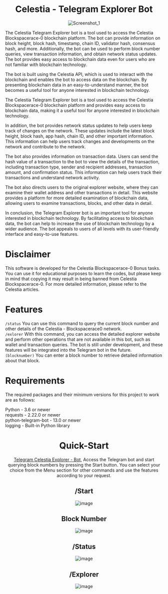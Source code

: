 <div align=center><h1> Celestia - Telegram Explorer Bot </h1>

![Screenshot_1](https://user-images.githubusercontent.com/76253089/235996332-37d7d3c6-6081-4ef6-9f93-67247cdeb865.png)

</div>

The Celestia Telegram Explorer bot is a tool used to access the Celestia Blockspacerace-0 blockchain platform. The bot can provide information on block height, block hash, timestamp, chain ID, validator hash, consensus hash, and more. Additionally, the bot can be used to perform block number queries, view transaction information, and obtain network status updates. The bot provides easy access to blockchain data even for users who are not familiar with blockchain technology.

The bot is built using the Celestia API, which is used to interact with the blockchain and enables the bot to access data on the blockchain. By presenting blockchain data in an easy-to-understand manner, the bot becomes a useful tool for anyone interested in blockchain technology.

The Celestia Telegram Explorer bot is a tool used to access the Celestia Blockspacerace-0 blockchain platform and provides easy access to blockchain data, making it a useful tool for anyone interested in blockchain technology.

In addition, the bot provides network status updates to help users keep track of changes on the network. These updates include the latest block height, block hash, app hash, chain ID, and other important information. This information can help users track changes and developments on the network and contribute to the network.

The bot also provides information on transaction data. Users can send the hash value of a transaction to the bot to view the details of the transaction, including transaction type, sender and recipient addresses, transaction amount, and confirmation status. This information can help users track their transactions and understand network activity.

The bot also directs users to the original explorer website, where they can examine their wallet address and other transactions in detail. This website provides a platform for more detailed examination of blockchain data, allowing users to examine transactions, blocks, and other data in detail.

In conclusion, the Telegram Explorer bot is an important tool for anyone interested in blockchain technology. By facilitating access to blockchain data, the bot can help to increase the use of blockchain technology by a wider audience. The bot appeals to users of all levels with its user-friendly interface and easy-to-use features.

# Disclaimer

This software is developed for the Celestia Blockspacerace-0 Bonus tasks. You can use it for educational purposes to learn the codes, but please keep in mind that copying it may result in being banned from Celestia Blockspacerace-0. For more detailed information, please refer to the Celestia articles.

# Features

``/status`` You can use this command to query the current block number and other details of the Celestia - Blockspacerace0 network. <br>
``/exlorer`` With this command, you can access the detailed explorer website and perform other operations that are not available in this bot, such as wallet and transaction queries. The bot is still under development, and these features will be integrated into the Telegram bot in the future. <br>
``(blocknumber)`` You can enter a block number to retrieve detailed information about that block. <br>

# Requirements

The required packages and their minimum versions for this project to work are as follows:

Python - 3.6 or newer  <br>
requests - 2.22.0 or newer <br>
python-telegram-bot - 13.0 or newer <br>
logging - Built-in Python library <br>

<div align=center> 
  
# Quick-Start

[Telegram Celestia Explorer - Bot](https://t.me/celestiaexplorer_bot), Access the Telegram bot and start querying block numbers by pressing the Start button. You can select your choice from the Menu section for other commands and use the features according to your request.

## /Start
![image](https://user-images.githubusercontent.com/76253089/236000386-30dc664d-6f01-4550-8d02-c638d5a05258.png)

## Block Number
![image](https://user-images.githubusercontent.com/76253089/236000605-90df7d27-de83-4be2-9085-fc3e0b101697.png)

## /Status
![image](https://user-images.githubusercontent.com/76253089/236000662-21d21d32-6895-4bb2-888e-bbcead990a56.png)

## /Explorer
![image](https://user-images.githubusercontent.com/76253089/236000729-7126638d-7d54-4734-94f8-7513da13c521.png)

</div>
